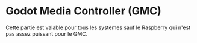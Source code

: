 # Godot Media Controller (GMC)

Cette partie est valable pour tous les systèmes sauf le Raspberry qui n'est pas assez puissant pour le GMC.

